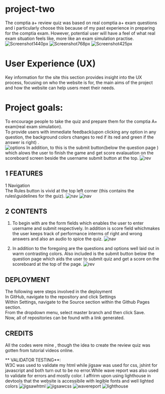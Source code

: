 # project-two
The comptia a+ review quiz was based on real comptia a+ exam questions and i particularly choose this because of my past experience in preparing for the comptia exam. However, potential user will have a feel of what real exam situation feels like, more like an exam simulation practise.
![Screenshot1440px](documentation/screen1024px.png)
![Screenshot768px](documentation/screen768px.png)
![Screenshot425px](documentation/screen425px.png)

# User Experience (UX)
Key information for the site
this section provides insight into the UX process, focusing on who the website is for, the main aims of the project and how the website can help users meet their needs.

# Project goals:<br>

To encourage people to take the quiz and prepare them for the comptia A+ exam(real exam simulation).<br>
To provide users with immediate feedback(upon clicking any option in any question, the background colors changes to red if its red and green if the answer is right) . <br>
![options](/documentation/options.png)
In addition, to this is the submit button(below the question page )  which alows the user to finish the game and get score evalauation on the scoreboard screen beside the username submit button at the top.
![rev](/documentation/submit.png)

## 1 FEATURES <br>
1 Navigation <br>
 The Rules button is vivid at the top left corner (this contains the rules\guidelines for the guiz).
![nav](/documentation/nav.png)
![nav](/documentation/rules.png)

## 2 CONTENTS <br>
1. To begin with are the form fields which enables the user to enter username and submit respectively. In addition is score field whichmakes the user keeps track of performance interms of right and wrong answers and also an audio to spice the quiz.
![nav](/documentation/nav.png)

2. In addition to the foregoing are the questions and options well laid out in warm contrasting colors. Also included is the submit button below the question page which aids the user to submit quiz and get a score on the scoreboard at the top of the page.
![rev](/documentation/submit.png)


## DEPLOYMENT
The following were steps involved in the deployment <br>
In GitHub, navigate to the repository and click Settings <br>
Within Settings, navigate to the Source section within the Github Pages section. <br>
From the dropdown menu, select master branch and then click Save.<br>
Now, all of  repositories can be found with a link generated. 
## CREDITS <br>
All the codes were mine , though the idea to create the review quiz was gotten from tutorial videos online. 

** VALIDATOR TESTING**: <br>
W3C was used to validate my html while jigsaw was used for css, jshint for javascript and both turn out to be no error.While wave report was also used to validate for errors and mostly color. I affrirm  upon using lighthouse in devtools that the website is accessibile with legible fonts and well lighted colors
![jigsawhtml](documentation/jigsawhtml.png)
![jigsawcss](documentation/jigsawcss.png)
 ![wavereport](documentation/wave.png)
 ![lighthouse](documentation/perfomance.png)

 

